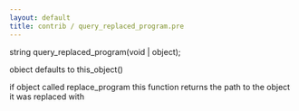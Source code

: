 ```yaml
---
layout: default
title: contrib / query_replaced_program.pre
---
```



string query_replaced_program(void | object);

obiect defaults to this_object()

if object called replace_program this function returns the path to the object
it was replaced with
